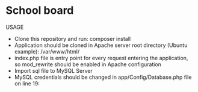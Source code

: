# School board

USAGE

- Clone this repository and run: composer install
- Application should be cloned in Apache server root directory (Ubuntu example): /var/www/html/
- index.php file is entry point for every request entering the application, so mod_rewrite should be enabled in Apache configuration
- Import sql file to MySQL Server
- MySQL credentials should be changed in app/Config/Database.php file on line 19:
